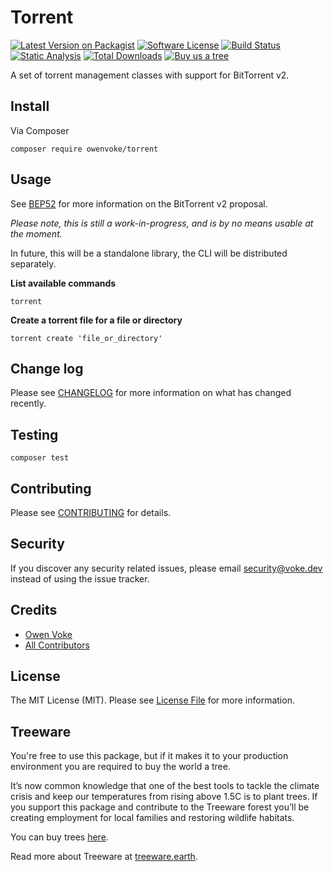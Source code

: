 # Torrent

[![Latest Version on Packagist][ico-version]][link-packagist]
[![Software License][ico-license]](LICENSE.md)
[![Build Status][ico-github-actions]][link-github-actions]
[![Static Analysis][ico-static-analysis]][link-static-analysis]
[![Total Downloads][ico-downloads]][link-downloads]
[![Buy us a tree][ico-treeware-gifting]][link-treeware-gifting]

A set of torrent management classes with support for BitTorrent v2.

## Install

Via Composer

```shell
composer require owenvoke/torrent
```

## Usage

See [BEP52] for more information on the BitTorrent v2 proposal.

_Please note, this is still a work-in-progress, and is by no means usable at the moment._

In future, this will be a standalone library, the CLI will be distributed separately.

**List available commands**

```shell
torrent
```

**Create a torrent file for a file or directory**

```shell
torrent create 'file_or_directory'
```

## Change log

Please see [CHANGELOG](CHANGELOG.md) for more information on what has changed recently.

## Testing

```shell
composer test
```

## Contributing

Please see [CONTRIBUTING](.github/CONTRIBUTING.md) for details.

## Security

If you discover any security related issues, please email security@voke.dev instead of using the issue tracker.

## Credits

- [Owen Voke][link-author]
- [All Contributors][link-contributors]

## License

The MIT License (MIT). Please see [License File](LICENSE.md) for more information.

## Treeware

You're free to use this package, but if it makes it to your production environment you are required to buy the world a tree.

It’s now common knowledge that one of the best tools to tackle the climate crisis and keep our temperatures from rising above 1.5C is to plant trees. If you support this package and contribute to the Treeware forest you’ll be creating employment for local families and restoring wildlife habitats.

You can buy trees [here][link-treeware-gifting].

Read more about Treeware at [treeware.earth][link-treeware].

[ico-version]: https://img.shields.io/packagist/v/owenvoke/torrent.svg?style=flat-square
[ico-license]: https://img.shields.io/badge/license-MIT-brightgreen.svg?style=flat-square
[ico-github-actions]: https://img.shields.io/github/workflow/status/owenvoke/torrent/Tests.svg?style=flat-square
[ico-static-analysis]: https://img.shields.io/github/workflow/status/owenvoke/skeleton-php/Static%20Analysis.svg?style=flat-square&label=Static%20Analysis
[ico-downloads]: https://img.shields.io/packagist/dt/owenvoke/torrent.svg?style=flat-square
[ico-treeware-gifting]: https://img.shields.io/badge/Treeware-%F0%9F%8C%B3-lightgreen?style=flat-square

[link-packagist]: https://packagist.org/packages/owenvoke/torrent
[link-github-actions]: https://github.com/owenvoke/torrent/actions
[link-static-analysis]: https://github.com/owenvoke/skeleton-php/actions/workflows/static.yml
[link-downloads]: https://packagist.org/packages/owenvoke/torrent
[link-treeware]: https://treeware.earth
[link-treeware-gifting]: https://ecologi.com/owenvoke?gift-trees
[link-author]: https://github.com/owenvoke
[link-contributors]: ../../contributors

[BEP52]: https://github.com/bittorrent/bittorrent.org/blob/master/beps/bep_0052.rst
